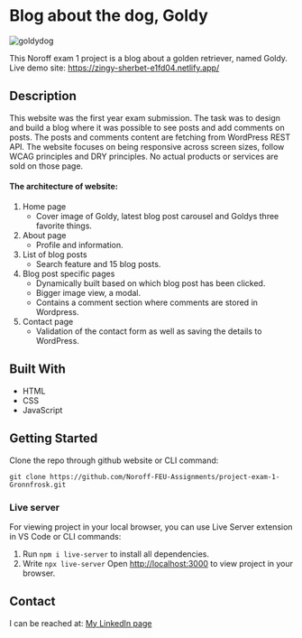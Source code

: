 # Blog about the dog, Goldy
![goldydog](https://user-images.githubusercontent.com/91615712/205752711-682d52d5-a400-4657-92e1-fcf5abd9ee1b.png)

This Noroff exam 1 project is a blog about a golden retriever, named Goldy. Live demo site: https://zingy-sherbet-e1fd04.netlify.app/ 

## Description
This website was the first year exam submission. The task was to design and build a blog where it was possible to see posts and add comments on posts. The posts and comments content are fetching from WordPress REST API. The website focuses on being responsive across screen sizes, follow WCAG principles and DRY principles. No actual products or services are sold on those page.

#### The architecture of website:
1.	Home page
      - Cover image of Goldy, latest blog post carousel and Goldys three favorite things.
3.	About page
      - Profile and information.
4.	List of blog posts 
      - Search feature and 15 blog posts.
5.	Blog post specific pages 
      - Dynamically built based on which blog post has been clicked. 
      - Bigger image view, a modal. 
      - Contains a comment section where comments are stored in Wordpress.
6.	Contact page 
      - Validation of the contact form as well as saving the details to WordPress.

## Built With
- HTML
- CSS
- JavaScript

## Getting Started

Clone the repo through github website or CLI command:

```
git clone https://github.com/Noroff-FEU-Assignments/project-exam-1-Gronnfrosk.git
```

### Live server
For viewing project in your local browser, you can use Live Server extension in VS Code or CLI commands:

1. Run ```npm i live-server``` to install all dependencies.
2. Write ```npx live-server``` Open [http://localhost:3000](http://localhost:3000) to view project in your browser.

## Contact
I can be reached at:
[My LinkedIn page](https://www.linkedin.com/in/hanna-fjeldsaa-0b4797127/) 


